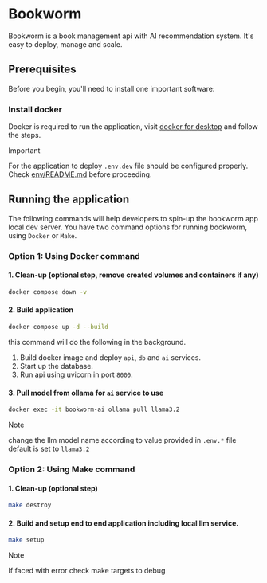 # Bookworm
Bookworm is a book management api with AI recommendation system. It's easy to deploy, manage and scale.

## Prerequisites

Before you begin, you'll need to install one important software:

### Install docker
Docker is required to run the application, visit [docker for desktop](https://www.docker.com/products/docker-desktop/) and follow the steps.

> [!IMPORTANT]
> For the application to deploy `.env.dev` file should be configured properly. Check [env/README.md](env/README.md) before proceeding.

## Running the application

The following commands will help developers to spin-up the bookworm app local dev server. You have two command options for running bookworm, using `Docker` or `Make`.

### Option 1: Using Docker command

#### 1. Clean-up (optional step, remove created volumes and containers if any)
```bash
docker compose down -v
```

#### 2. Build application
```bash
docker compose up -d --build
```

this command will do the following in the background.
1. Build docker image and deploy `api`, `db` and `ai` services.
2. Start up the database.
3. Run api using uvicorn in port `8000`.

#### 3. Pull model from ollama for `ai` service to use
```bash
docker exec -it bookworm-ai ollama pull llama3.2
```
> [!NOTE]
>  change the llm model name according to value provided in `.env.*` file default is set to `llama3.2`

### Option 2: Using Make command

#### 1. Clean-up (optional step)
```bash
make destroy
```

#### 2. Build and setup end to end application including local llm service.
```bash
make setup
```

> [!NOTE]
> If faced with error check make targets to debug
